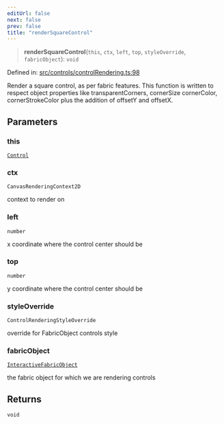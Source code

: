 ```yaml
---
editUrl: false
next: false
prev: false
title: "renderSquareControl"
---
```


> **renderSquareControl**(`this`, `ctx`, `left`, `top`, `styleOverride`, `fabricObject`): `void`

Defined in: [src/controls/controlRendering.ts:98](https://github.com/fabricjs/fabric.js/blob/fea1b29b7495d9634e300bd4bfa43de097745805/src/controls/controlRendering.ts#L98)

Render a square control, as per fabric features.
This function is written to respect object properties like transparentCorners, cornerSize
cornerColor, cornerStrokeColor
plus the addition of offsetY and offsetX.

## Parameters

### this

[`Control`](/api/classes/control/)

### ctx

`CanvasRenderingContext2D`

context to render on

### left

`number`

x coordinate where the control center should be

### top

`number`

y coordinate where the control center should be

### styleOverride

`ControlRenderingStyleOverride`

override for FabricObject controls style

### fabricObject

[`InteractiveFabricObject`](/api/classes/interactivefabricobject/)

the fabric object for which we are rendering controls

## Returns

`void`
